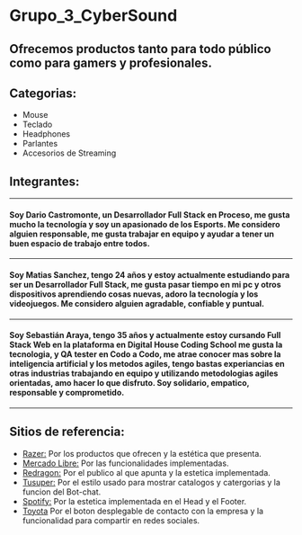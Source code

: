 # Grupo_3_CyberSound

## Ofrecemos productos tanto para todo público como para gamers y profesionales. 
## Categorias:
- Mouse 
- Teclado
- Headphones
- Parlantes
- Accesorios de Streaming

## Integrantes:
-------------------------------------------------------------------------------------------------------------------------------------------------------------------------------------
#### Soy Dario Castromonte, un Desarrollador Full Stack en Proceso, me gusta mucho la tecnología y soy un apasionado de los Esports. Me considero alguien responsable, me gusta trabajar en equipo y ayudar a tener un buen espacio de trabajo entre todos.      
-------------------------------------------------------------------------------------------------------------------------------------------------------------------------------------
#### Soy Matias Sanchez, tengo 24 años y estoy actualmente estudiando para ser un Desarrollador Full Stack, me gusta pasar tiempo en mi pc y otros dispositivos aprendiendo cosas nuevas, adoro la tecnología y los videojuegos. Me considero alguien agradable, confiable y puntual.
-------------------------------------------------------------------------------------------------------------------------------------------------------------------------------------
#### Soy Sebastián Araya, tengo 35 años y actualmente estoy cursando Full Stack Web en la plataforma en Digital House Coding School me gusta la tecnologia, y QA tester en Codo a Codo, me atrae conocer mas sobre la inteligencia artificial y los metodos agiles, tengo bastas experiancias en otras industrias trabajando en equipo y utilizando metodologias agiles orientadas, amo hacer lo que disfruto. Soy solidario, empatico, responsable y comprometido.
-------------------------------------------------------------------------------------------------------------------------------------------------------------------------------------

## Sitios de referencia:
- [Razer:](https://www.razer.com/)
Por los productos que ofrecen y la estética que presenta.
- [Mercado Libre:](https://www.mercadolibre.com.ar)
Por las funcionalidades implementadas.
- [Redragon:](https://redragonla.com/)
Por el publico al que apunta y la estetica implementada.
- [Tusuper:](https://tusuper.com.ar/)
Por el estilo usado para mostrar catalogos y catergorias y la funcion del Bot-chat.
- [Spotify:](https://www.spotify.com/ar/)
Por la estetica implementada en el Head y el Footer.
- [Toyota](https://www.toyota.com.ar/)
Por el boton desplegable de contacto con la empresa y la funcionalidad para compartir en redes sociales.